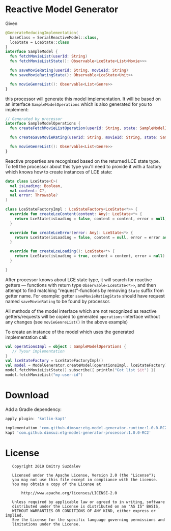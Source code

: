 # Reactive Model Generator

Given

```kotlin
@GenerateReducingImplementation(
  baseClass = SerialReactiveModel::class, 
  lceState = LceState::class
)
interface SampleModel {
  fun fetchMovieList(userId: String)
  fun fetchMovieListState(): Observable<LceState<List<Movie>>>

  fun saveMovieRating(userId: String, movieId: String)
  fun saveMovieRatingState(): Observable<LceState<Unit>>

  fun movieGenreList(): Observable<List<Genre>>
}
```

this processor will generate this model implementation.
It will be based on an interface `SampleModelOperations` which is also generated for you to implement:

```kotlin
// Generated by processor
interface SampleModelOperations {
  fun createFetchMovieListOperation(userId: String, state: SampleModelImpl.State): Single<LceState<List<Movie>>>

  fun createSaveMovieRating(userId: String, movieId: String, state: SampleModelImpl.State): Completable

  fun movieGenreList(): Observable<List<Genre>>
}
```

Reactive properties are recognized based on the returned LCE state type. To tell the processor about this type you'll need to provide it with a factory which knows how to create instances of LCE state:

```kotlin
data class LceState<C>(
  val isLoading: Boolean,
  val content: C?,
  val error: Throwable?
)

class LceStateFactoryImpl : LceStateFactory<LceState<*>> {
  override fun createLceContent(content: Any): LceState<*> {
    return LceState(isLoading = false, content = content, error = null)
  }

  override fun createLceError(error: Any): LceState<*> {
    return LceState(isLoading = false, content = null, error = error as Throwable)
  }

  override fun createLceLoading(): LceState<*> {
    return LceState(isLoading = true, content = content, error = null)
  }

}
```

After processor knows about LCE state type, it will search for reactive getters — functions with return type `Observable<LceState<*>>`, and then attempt to find matching "request"-functions by removing `State` suffix from getter name. For example: getter `saveMovieRatingState` should have request named `saveMovieRating` to be found by processor.

All methods of the model interface which are not recognized as reactive getters/requests will be copied to generated `operations`-interface without any changes (see `movieGenreList()` in the above example)

To create an instance of the model which uses the generated implementation call:

```kotlin
val operationsImpl = object : SampleModelOperations {
   // Tyour implementation
}
val lceStateFactory = LceStateFactoryImpl()
val model = ModelGenerator.createModel(operationsImpl, lceStateFactory)
model.fetchMovieListState().subscribe({ println("Got list $it") })
model.fetchMovieList("my-user-id")
```

# Download

Add a Gradle dependency:

```gradle
apply plugin: 'kotlin-kapt'

implementation 'com.github.dimsuz:etg-model-generator-runtime:1.0.0-RC2'
kapt 'com.github.dimsuz:etg-model-generator-processor:1.0.0-RC2'
```

# License

```
   Copyright 2019 Dmitry Suzdalev

   Licensed under the Apache License, Version 2.0 (the "License");
   you may not use this file except in compliance with the License.
   You may obtain a copy of the License at

       http://www.apache.org/licenses/LICENSE-2.0

   Unless required by applicable law or agreed to in writing, software
   distributed under the License is distributed on an "AS IS" BASIS,
   WITHOUT WARRANTIES OR CONDITIONS OF ANY KIND, either express or implied.
   See the License for the specific language governing permissions and 
   limitations under the License.
```

